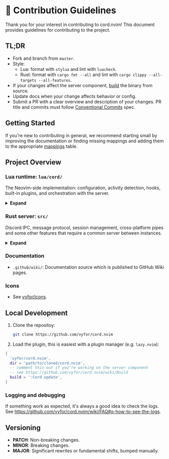 # 📗 Contribution Guidelines

Thank you for your interest in contributing to cord.nvim! This document provides guidelines for contributing to the project.

## TL;DR

- Fork and branch from `master`.
- Style:
  - Lua: format with `stylua` and lint with `luacheck`.
  - Rust: format with `cargo fmt --all` and lint with `cargo clippy --all-targets --all-features`.
- If your changes affect the server component, [build](./Build.md) the binary from source.
- Update docs when your change affects behavior or config.
- Submit a PR with a clear overview and description of your changes. PR title and commits must follow [Conventional Commits](https://www.conventionalcommits.org/) spec.

## Getting Started

If you're new to contributing in general, we recommend starting small by improving the documentation or finding missing mappings and adding them to the appropriate [mappings](./lua/cord/internal/activity/mappings.lua) table.

## Project Overview

### Lua runtime: `lua/cord/`
The Neovim-side implementation: configuration, activity detection, hooks, built-in plugins, and orchestration with the server.

<details>
<summary><strong>Expand</strong></summary>

- `lua/cord/api/`
  - `config/`: Runtime config layer, defaults and validation.
  - `log/`: Logging backends
    - `init.lua`: Logger facade.
    - `file.lua`: File logger.
    - `notify.lua`: `:messages` logger.
  - `command.lua`: `:Cord ...` user commands.
  - `icon.lua`: Icon API.
- `lua/cord/core/`
  - `async/`: Async/Futures helpers on top of coroutines.
  - `uv/`: Thin wrappers over libuv based on the Futures system above.
  - `util/`: Utility functions used throughout the codebase.
- `lua/cord/internal/`
  - `activity/`
    - `builder.lua`: Aggregates the activity subsystem, builds the Activity object.
    - `mappings.lua`: Buffer/filetype/context mappings.
    - `workspace.lua`: Workspace discovery from root markers (`.git`, `.hg`, `.svn`, etc.).
  - `constants/`: Constants and enums used across the plugin.
  - `manager.lua`: Builds/schedules/sends activities; idle handling; queueing.
  - `hooks.lua`: Hook registration and execution used by the manager.
- `lua/cord/plugins/`: Built-in plugins.
  - `init.lua`: Plugin API.
- `lua/cord/server/`
  - `init.lua`: High-level server lifecycle: connect, restart, shutdown, and integration with events.
  - `ipc/`: Message bus between Lua and Rust server.
  - `spawn/`: Spawning the server process.
  - `update/`: Fetch/build/update the server executable.
  - `fs/`: Server-related path management.

</details>

### Rust server: `src/`
Discord IPC, message protocol, session management, cross-platform pipes and some other features that require a common server between instances.

<details>
<summary><strong>Expand</strong></summary>

- `cord.rs`: Server runtime: session lifecycle, event loop, and client coordination.
- `cli/`: CLI arguments and error handling.
- `ipc/`
  - `discord/`: Discord RPC client.
  - `pipe/`: Cross-platform pipe layer used to communicate with Neovim Lua plugin.
- `messages/` Events/messages.
  - `events/client/`: Messages from Lua -> server (`connect`, `initialize`, `update_activity`, `clear_activity`, `disconnect`, `shutdown`).
  - `events/server/`: Messages from server -> Lua (`ready`, `log`, `disconnect`).
  - `events/local/`: Internal messaging.
- `presence/` Discord Rich Presence models.
  - `activity.rs`: Activity object.
  - `packet.rs`: Packet with the Activity object.
- `protocol/`
  - `json/` and `msgpack/`: Serialization/deserialization.
- `session/`: Session management (one server for multiple Neovim instances).
- `types/`: Shared types, including the config struct.
- `util/`: Lockfile (to enforce single instance), logger, macros, and other utils.

</details>

### Documentation
- `.github/wiki/`: Documentation source which is published to GitHub Wiki pages.

### Icons
- See [vyfor/icons](https://github.com/vyfor/icons).

## Local Development

1. Clone the repositoy:
   ```bash
   git clone https://github.com/vyfor/cord.nvim
   ```

2. Load the plugin, this is easiest with a plugin manager (e.g. `lazy.nvim`):

```lua
{
  'vyfor/cord.nvim',
  dir = 'path/to/cloned/cord.nvim',
  -- comment this out if you're working on the server component
  -- see https://github.com/vyfor/cord.nvim/wiki/Build
  build = ':Cord update',
}
```

### Logging and debugging

If something work as expected, it's always a good idea to check the logs. See https://github.com/vyfor/cord.nvim/wiki/FAQ#q-how-to-see-the-logs.

## Versioning

- **PATCH**: Non-breaking changes.
- **MINOR**: Breaking changes.
- **MAJOR**: Significant rewrites or fundamental shifts, bumped manually.
